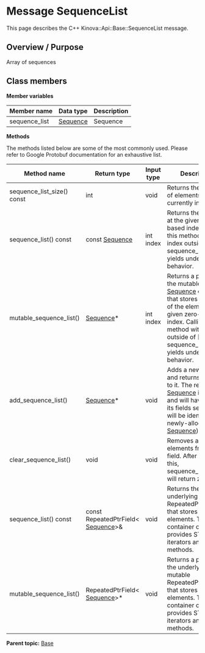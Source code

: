 # Message SequenceList

This page describes the C++ Kinova::Api::Base::SequenceList message.

## Overview / Purpose

Array of sequences

## Class members

 **Member variables** 

|Member name|Data type|Description|
|-----------|---------|-----------|
|sequence\_list| [Sequence](msg_Base_Sequence.md#)|Sequence|

 **Methods** 

The methods listed below are some of the most commonly used. Please refer to Google Protobuf documentation for an exhaustive list.

|Method name|Return type|Input type|Description|
|-----------|-----------|----------|-----------|
|sequence\_list\_size\(\) const|int|void|Returns the number of elements currently in the field.|
|sequence\_list\(\) const|const [Sequence](msg_Base_Sequence.md#)|int index|Returns the element at the given zero-based index. Calling this method with index outside of \[0, sequence\_list\_size\(\)\) yields undefined behavior.|
|mutable\_sequence\_list\(\)| [Sequence](msg_Base_Sequence.md#)\*|int index|Returns a pointer to the mutable [Sequence](msg_Base_Sequence.md#) object that stores the value of the element at the given zero-based index. Calling this method with index outside of \[0, sequence\_list\_size\(\)\) yields undefined behavior.|
|add\_sequence\_list\(\)| [Sequence](msg_Base_Sequence.md#)\*|void|Adds a new element and returns a pointer to it. The returned [Sequence](msg_Base_Sequence.md#) is mutable and will have none of its fields set \(i.e. it will be identical to a newly-allocated [Sequence](msg_Base_Sequence.md#)\).|
|clear\_sequence\_list\(\)|void|void|Removes all elements from the field. After calling this, sequence\_list\_size\(\) will return zero.|
|sequence\_list\(\) const|const RepeatedPtrField< [Sequence](msg_Base_Sequence.md#)\>&|void|Returns the underlying RepeatedPtrField that stores the field's elements. This container class provides STL-like iterators and other methods.|
|mutable\_sequence\_list\(\)|RepeatedPtrField< [Sequence](msg_Base_Sequence.md#)\>\*|void|Returns a pointer to the underlying mutable RepeatedPtrField that stores the field's elements. This container class provides STL-like iterators and other methods.|

**Parent topic:** [Base](../references/summary_Base.md)

